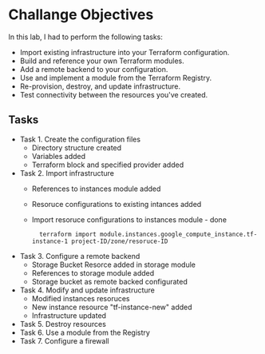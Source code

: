 # Challange Objectives

In this lab, I had to perform the following tasks:

* Import existing infrastructure into your Terraform configuration.
* Build and reference your own Terraform modules.
* Add a remote backend to your configuration.
* Use and implement a module from the Terraform Registry.
* Re-provision, destroy, and update infrastructure.
* Test connectivity between the resources you've created.

## Tasks

* Task 1. Create the configuration files
    - Directory structure created
    - Variables added
    - Terraform block and specified provider added
* Task 2. Import infrastructure
    - References to instances module added
    - Resoruce configurations to existing intances added
    - Import resoruce configurations to instances module - done

            terraform import module.instances.google_compute_instance.tf-instance-1 project-ID/zone/resoruce-ID
* Task 3. Configure a remote backend
    - Storage Bucket Resorce added in storage module
    - References to storage module added
    - Storage bucket as remote backed configurated
* Task 4. Modify and update infrastructure
    - Modified instances resoruces 
    - New instance resource "tf-instance-new" added
    - Infrastructure updated
* Task 5. Destroy resources
* Task 6. Use a module from the Registry
* Task 7. Configure a firewall